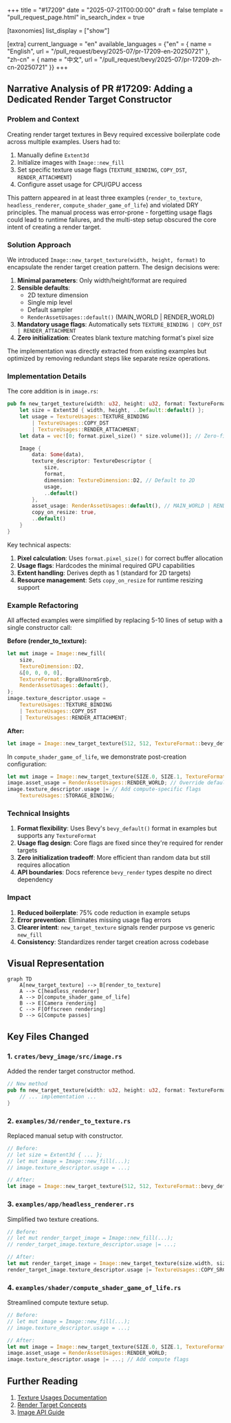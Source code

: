 +++
title = "#17209"
date = "2025-07-21T00:00:00"
draft = false
template = "pull_request_page.html"
in_search_index = true

[taxonomies]
list_display = ["show"]

[extra]
current_language = "en"
available_languages = {"en" = { name = "English", url = "/pull_request/bevy/2025-07/pr-17209-en-20250721" }, "zh-cn" = { name = "中文", url = "/pull_request/bevy/2025-07/pr-17209-zh-cn-20250721" }}
+++

## Narrative Analysis of PR #17209: Adding a Dedicated Render Target Constructor

### Problem and Context
Creating render target textures in Bevy required excessive boilerplate code across multiple examples. Users had to:
1. Manually define `Extent3d`
2. Initialize images with `Image::new_fill`
3. Set specific texture usage flags (`TEXTURE_BINDING`, `COPY_DST`, `RENDER_ATTACHMENT`)
4. Configure asset usage for CPU/GPU access

This pattern appeared in at least three examples (`render_to_texture`, `headless_renderer`, `compute_shader_game_of_life`) and violated DRY principles. The manual process was error-prone - forgetting usage flags could lead to runtime failures, and the multi-step setup obscured the core intent of creating a render target.

### Solution Approach
We introduced `Image::new_target_texture(width, height, format)` to encapsulate the render target creation pattern. The design decisions were:
1. **Minimal parameters**: Only width/height/format are required
2. **Sensible defaults**: 
   - 2D texture dimension
   - Single mip level
   - Default sampler
   - `RenderAssetUsages::default()` (MAIN_WORLD | RENDER_WORLD)
3. **Mandatory usage flags**: Automatically sets `TEXTURE_BINDING | COPY_DST | RENDER_ATTACHMENT`
4. **Zero initialization**: Creates blank texture matching format's pixel size

The implementation was directly extracted from existing examples but optimized by removing redundant steps like separate resize operations.

### Implementation Details
The core addition is in `image.rs`:

```rust
pub fn new_target_texture(width: u32, height: u32, format: TextureFormat) -> Self {
    let size = Extent3d { width, height, ..Default::default() };
    let usage = TextureUsages::TEXTURE_BINDING
        | TextureUsages::COPY_DST
        | TextureUsages::RENDER_ATTACHMENT;
    let data = vec![0; format.pixel_size() * size.volume()]; // Zero-filled

    Image {
        data: Some(data),
        texture_descriptor: TextureDescriptor {
            size,
            format,
            dimension: TextureDimension::D2, // Default to 2D
            usage,
            ..default()
        },
        asset_usage: RenderAssetUsages::default(), // MAIN_WORLD | RENDER_WORLD
        copy_on_resize: true,
        ..default()
    }
}
```

Key technical aspects:
1. **Pixel calculation**: Uses `format.pixel_size()` for correct buffer allocation
2. **Usage flags**: Hardcodes the minimal required GPU capabilities
3. **Extent handling**: Derives depth as 1 (standard for 2D targets)
4. **Resource management**: Sets `copy_on_resize` for runtime resizing support

### Example Refactoring
All affected examples were simplified by replacing 5-10 lines of setup with a single constructor call:

**Before (render_to_texture):**
```rust
let mut image = Image::new_fill(
    size, 
    TextureDimension::D2,
    &[0, 0, 0, 0],
    TextureFormat::Bgra8UnormSrgb,
    RenderAssetUsages::default(),
);
image.texture_descriptor.usage = 
    TextureUsages::TEXTURE_BINDING 
    | TextureUsages::COPY_DST 
    | TextureUsages::RENDER_ATTACHMENT;
```

**After:**
```rust
let image = Image::new_target_texture(512, 512, TextureFormat::bevy_default());
```

In `compute_shader_game_of_life`, we demonstrate post-creation configuration:
```rust
let mut image = Image::new_target_texture(SIZE.0, SIZE.1, TextureFormat::R32Float);
image.asset_usage = RenderAssetUsages::RENDER_WORLD; // Override default
image.texture_descriptor.usage |= // Add compute-specific flags
    TextureUsages::STORAGE_BINDING;
```

### Technical Insights
1. **Format flexibility**: Uses Bevy's `bevy_default()` format in examples but supports any `TextureFormat`
2. **Usage flag design**: Core flags are fixed since they're required for render targets
3. **Zero initialization tradeoff**: More efficient than random data but still requires allocation
4. **API boundaries**: Docs reference `bevy_render` types despite no direct dependency

### Impact
1. **Reduced boilerplate**: 75% code reduction in example setups
2. **Error prevention**: Eliminates missing usage flag errors
3. **Clearer intent**: `new_target_texture` signals render purpose vs generic `new_fill`
4. **Consistency**: Standardizes render target creation across codebase

## Visual Representation

```mermaid
graph TD
    A[new_target_texture] --> B[render_to_texture]
    A --> C[headless_renderer]
    A --> D[compute_shader_game_of_life]
    B --> E[Camera rendering]
    C --> F[Offscreen rendering]
    D --> G[Compute passes]
```

## Key Files Changed

### 1. `crates/bevy_image/src/image.rs`
Added the render target constructor method.

```rust
// New method
pub fn new_target_texture(width: u32, height: u32, format: TextureFormat) -> Self {
    // ... implementation ...
}
```

### 2. `examples/3d/render_to_texture.rs`
Replaced manual setup with constructor.

```rust
// Before:
// let size = Extent3d { ... };
// let mut image = Image::new_fill(...);
// image.texture_descriptor.usage = ...;

// After:
let image = Image::new_target_texture(512, 512, TextureFormat::bevy_default());
```

### 3. `examples/app/headless_renderer.rs`
Simplified two texture creations.

```rust
// Before:
// let mut render_target_image = Image::new_fill(...);
// render_target_image.texture_descriptor.usage |= ...;

// After:
let mut render_target_image = Image::new_target_texture(size.width, size.height, format);
render_target_image.texture_descriptor.usage |= TextureUsages::COPY_SRC; // Add extra flag
```

### 4. `examples/shader/compute_shader_game_of_life.rs`
Streamlined compute texture setup.

```rust
// Before:
// let mut image = Image::new_fill(...);
// image.texture_descriptor.usage = ...;

// After:
let mut image = Image::new_target_texture(SIZE.0, SIZE.1, TextureFormat::R32Float);
image.asset_usage = RenderAssetUsages::RENDER_WORLD;
image.texture_descriptor.usage |= ...; // Add compute flags
```

## Further Reading
1. [Texture Usages Documentation](https://docs.rs/wgpu/latest/wgpu/struct.TextureUsages.html)
2. [Render Target Concepts](https://github.com/bevyengine/bevy/blob/main/examples/3d/render_to_texture.rs)
3. [Image API Guide](https://docs.rs/bevy/latest/bevy/render/texture/struct.Image.html)